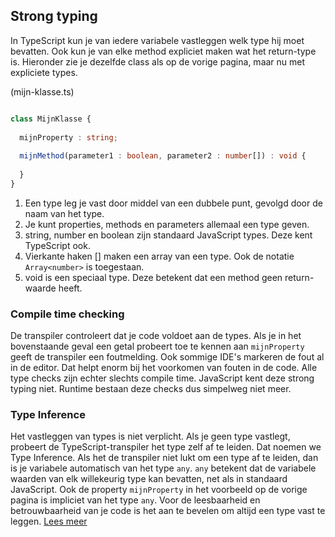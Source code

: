 ## Strong typing

In TypeScript kun je van iedere variabele vastleggen welk type hij moet bevatten. Ook kun je van elke method expliciet 
maken wat het return-type is. Hieronder zie je dezelfde class als op de vorige pagina, maar nu met expliciete types.

(mijn-klasse.ts)
```TypeScript

class MijnKlasse {
  
  mijnProperty : string;
  
  mijnMethod(parameter1 : boolean, parameter2 : number[]) : void {
    
  }
}
```

1. Een type leg je vast door middel van een dubbele punt, gevolgd door de naam van het type.
2. Je kunt properties, methods en parameters allemaal een type geven.
3. string, number en boolean zijn standaard JavaScript types. Deze kent TypeScript ook.
4. Vierkante haken [] maken een array van een type. Ook de notatie `Array<number>` is toegestaan.
5. void is een speciaal type. Deze betekent dat een method geen return-waarde heeft.

### Compile time checking

De transpiler controleert dat je code voldoet aan de types. Als je in het bovenstaande geval een getal probeert toe 
te kennen aan `mijnProperty` geeft de transpiler een foutmelding. Ook sommige IDE's markeren de fout al in de editor. 
Dat helpt enorm bij het voorkomen van fouten in de code. Alle type checks zijn echter slechts compile time. JavaScript 
kent deze strong typing niet. Runtime bestaan deze checks dus simpelweg niet meer.

### Type Inference
Het vastleggen van types is niet verplicht. Als je geen type vastlegt, probeert de 
TypeScript-transpiler het type zelf af te leiden. Dat noemen we Type Inference. Als het de transpiler niet lukt om 
een type af te leiden, dan is je variabele automatisch van het type `any`. `any` betekent dat de variabele waarden van
elk willekeurig type kan bevatten, net als in standaard JavaScript. Ook de property `mijnProperty` in het voorbeeld op 
de vorige pagina is impliciet van het type `any`. Voor de leesbaarheid en betrouwbaarheid van je code is het aan te 
bevelen om altijd een type vast te leggen. [Lees meer](https://www.typescriptlang.org/docs/handbook/type-inference.html)
